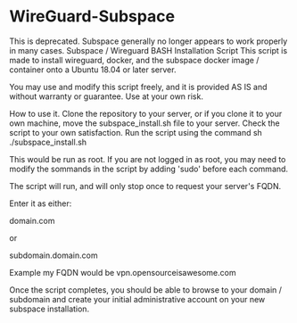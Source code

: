 # WireGuard-Subspace

This is deprecated. Subspace generally no longer appears to work properly in many cases.
Subspace / Wireguard BASH Installation Script
This script is made to install wireguard, docker, and the subspace docker image / container onto a Ubuntu 18.04 or later server.

You may use and modify this script freely, and it is provided AS IS and without warranty or guarantee. Use at your own risk.

How to use it.
Clone the repository to your server, or if you clone it to your own machine, move the subspace_install.sh file to your server.
Check the script to your own satisfaction.
Run the script using the command
sh ./subspace_install.sh

This would be run as root. If you are not logged in as root, you may need to modify the sommands in the script by adding 'sudo' before each command.

The script will run, and will only stop once to request your server's FQDN.

Enter it as either:

domain.com

or

subdomain.domain.com

Example
my FQDN would be vpn.opensourceisawesome.com

Once the script completes, you should be able to browse to your domain / subdomain and create your initial administrative account on your new subspace installation.
